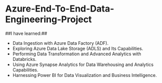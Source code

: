 # Azure-End-To-End-Data-Engineering-Project

##I have learned:##
* Data Ingestion with Azure Data Factory (ADF).
* Exploring Azure Data Lake Storage (ADLS) and Its Capabilities.
* Performing Data Transformation and Advanced Analytics with Databricks.
* Using Azure Synapse Analytics for Data Warehousing and Analytics Capabilities.
* Harnessing Power BI for Data Visualization and Business Intelligence.
